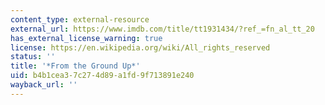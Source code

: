 ```yaml
---
content_type: external-resource
external_url: https://www.imdb.com/title/tt1931434/?ref_=fn_al_tt_20
has_external_license_warning: true
license: https://en.wikipedia.org/wiki/All_rights_reserved
status: ''
title: '*From the Ground Up*'
uid: b4b1cea3-7c27-4d89-a1fd-9f713891e240
wayback_url: ''
---
```

